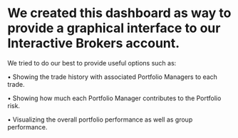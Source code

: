 # We created this dashboard as way to provide a graphical interface to our Interactive Brokers account.

We tried to do our best to provide useful options such as:

• Showing the trade history with associated Portfolio Managers to each trade. 

• Showing how much each Portfolio Manager contributes to the Portfolio risk. 

• Visualizing the overall portfolio performance as well as group performance.
